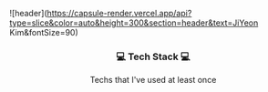 ![header](https://capsule-render.vercel.app/api?type=slice&color=auto&height=300&section=header&text=JiYeon Kim&fontSize=90)

<h3 align="center"> 💻  Tech Stack 💻</h3>

<p align="center"> Techs that I've used at least once </p>

